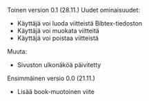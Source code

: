 Toinen version 0.1 (28.11.)
Uudet ominaisuudet:
- Käyttäjä voi luoda viitteistä Bibtex-tiedoston
- Käyttäjä voi muokata viitteitä
- Käyttäjä voi poistaa viitteistä

  
Muuta:
- Sivuston ulkonäköä päivitetty

Ensimmäinen versio 0.0 (21.11.)
- Lisää book-muotoinen viite
